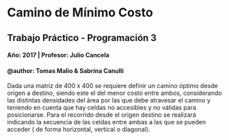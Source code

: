 # Camino de Mínimo Costo
## Trabajo Práctico - Programación 3
#### Año: 2017 | Profesor: Julio Cancela
#### @author: Tomas Malio & Sabrina Canulli
Dada una matriz de 400 x 400 se requiere definir un camino óptimo desde origen a destino, siendo este el del menor costo entre ambos, considerando las distintas densidades del área por las que debe atravesar el camino y teniendo en cuenta que hay celdas no accesibles y no válidas para posicionarse.
Para el recorrido desde el origen destino se realizará indicando la secuencia de las celdas entre ambas a las que se pueden acceder ( de forma horizontal, vertical o diagonal).
